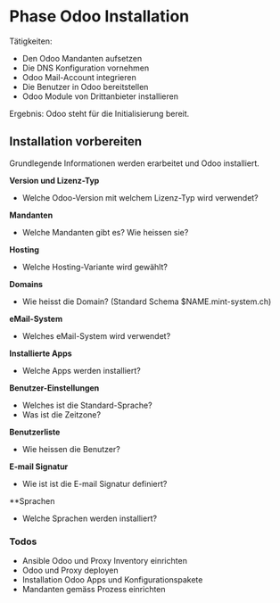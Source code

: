 # Phase Odoo Installation

Tätigkeiten:

* Den Odoo Mandanten aufsetzen
* Die DNS Konfiguration vornehmen
* Odoo Mail-Account integrieren
* Die Benutzer in Odoo bereitstellen
* Odoo Module von Drittanbieter installieren

Ergebnis: Odoo steht für die Initialisierung bereit.

## Installation vorbereiten

Grundlegende Informationen werden erarbeitet und Odoo installiert.

**Version und Lizenz-Typ**

- Welche Odoo-Version mit welchem Lizenz-Typ wird verwendet?

**Mandanten**

- Welche Mandanten gibt es? Wie heissen sie?

**Hosting**

- Welche Hosting-Variante wird gewählt?

**Domains**
 
- Wie heisst die Domain? (Standard Schema $NAME.mint-system.ch)

**eMail-System**

- Welches eMail-System wird verwendet?

**Installierte Apps**

- Welche Apps werden installiert?

**Benutzer-Einstellungen**

- Welches ist die Standard-Sprache?
- Was ist die Zeitzone?

**Benutzerliste**

- Wie heissen die Benutzer?

**E-mail Signatur**

- Wie ist ist die E-mail Signatur definiert?

**Sprachen

- Welche Sprachen werden installiert?

### Todos

- Ansible Odoo und Proxy Inventory einrichten
- Odoo und Proxy deployen
- Installation Odoo Apps und Konfigurationspakete
- Mandanten gemäss Prozess einrichten